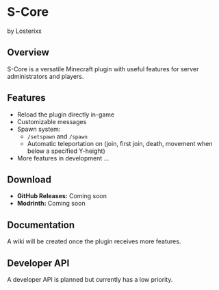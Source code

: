 # S-Core
by Losterixx




## Overview
S-Core is a versatile Minecraft plugin with useful features for server administrators and players.

## Features
- Reload the plugin directly in-game
- Customizable messages
- Spawn system:
  - `/setspawn` and `/spawn`
  - Automatic teleportation on (join, first join, death, movement when below a specified Y-height)
- More features in development ...

## Download
- **GitHub Releases:** Coming soon
- **Modrinth:** Coming soon

## Documentation
A wiki will be created once the plugin receives more features.

## Developer API
A developer API is planned but currently has a low priority.

